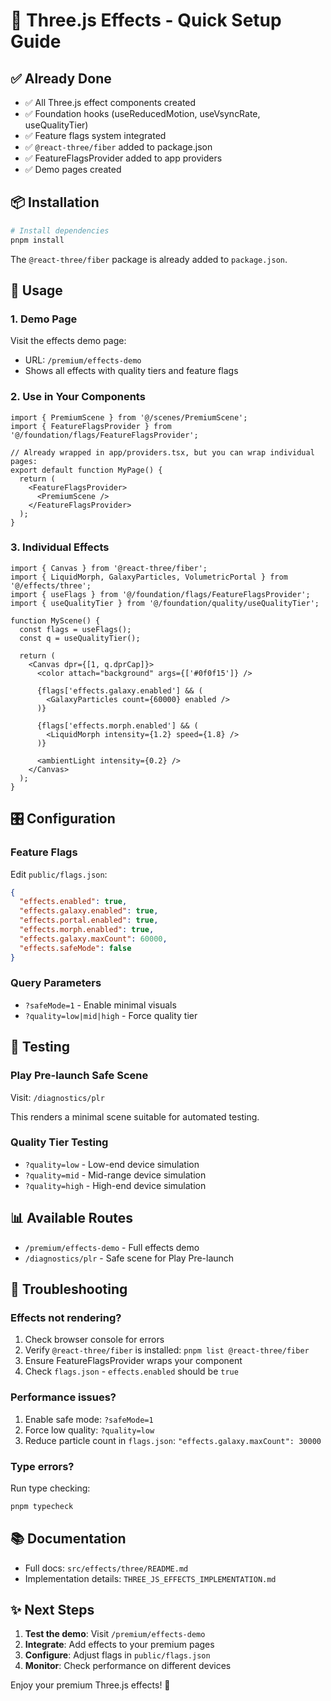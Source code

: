 # 🎯 Three.js Effects - Quick Setup Guide

## ✅ Already Done

- ✅ All Three.js effect components created
- ✅ Foundation hooks (useReducedMotion, useVsyncRate, useQualityTier)
- ✅ Feature flags system integrated
- ✅ `@react-three/fiber` added to package.json
- ✅ FeatureFlagsProvider added to app providers
- ✅ Demo pages created

## 📦 Installation

```bash
# Install dependencies
pnpm install
```

The `@react-three/fiber` package is already added to `package.json`.

## 🚀 Usage

### 1. Demo Page

Visit the effects demo page:
- URL: `/premium/effects-demo`
- Shows all effects with quality tiers and feature flags

### 2. Use in Your Components

```tsx
import { PremiumScene } from '@/scenes/PremiumScene';
import { FeatureFlagsProvider } from '@/foundation/flags/FeatureFlagsProvider';

// Already wrapped in app/providers.tsx, but you can wrap individual pages:
export default function MyPage() {
  return (
    <FeatureFlagsProvider>
      <PremiumScene />
    </FeatureFlagsProvider>
  );
}
```

### 3. Individual Effects

```tsx
import { Canvas } from '@react-three/fiber';
import { LiquidMorph, GalaxyParticles, VolumetricPortal } from '@/effects/three';
import { useFlags } from '@/foundation/flags/FeatureFlagsProvider';
import { useQualityTier } from '@/foundation/quality/useQualityTier';

function MyScene() {
  const flags = useFlags();
  const q = useQualityTier();

  return (
    <Canvas dpr={[1, q.dprCap]}>
      <color attach="background" args={['#0f0f15']} />
      
      {flags['effects.galaxy.enabled'] && (
        <GalaxyParticles count={60000} enabled />
      )}
      
      {flags['effects.morph.enabled'] && (
        <LiquidMorph intensity={1.2} speed={1.8} />
      )}
      
      <ambientLight intensity={0.2} />
    </Canvas>
  );
}
```

## 🎛️ Configuration

### Feature Flags

Edit `public/flags.json`:

```json
{
  "effects.enabled": true,
  "effects.galaxy.enabled": true,
  "effects.portal.enabled": true,
  "effects.morph.enabled": true,
  "effects.galaxy.maxCount": 60000,
  "effects.safeMode": false
}
```

### Query Parameters

- `?safeMode=1` - Enable minimal visuals
- `?quality=low|mid|high` - Force quality tier

## 🧪 Testing

### Play Pre-launch Safe Scene

Visit: `/diagnostics/plr`

This renders a minimal scene suitable for automated testing.

### Quality Tier Testing

- `?quality=low` - Low-end device simulation
- `?quality=mid` - Mid-range device simulation
- `?quality=high` - High-end device simulation

## 📊 Available Routes

- `/premium/effects-demo` - Full effects demo
- `/diagnostics/plr` - Safe scene for Play Pre-launch

## 🐛 Troubleshooting

### Effects not rendering?

1. Check browser console for errors
2. Verify `@react-three/fiber` is installed: `pnpm list @react-three/fiber`
3. Ensure FeatureFlagsProvider wraps your component
4. Check `flags.json` - `effects.enabled` should be `true`

### Performance issues?

1. Enable safe mode: `?safeMode=1`
2. Force low quality: `?quality=low`
3. Reduce particle count in `flags.json`: `"effects.galaxy.maxCount": 30000`

### Type errors?

Run type checking:
```bash
pnpm typecheck
```

## 📚 Documentation

- Full docs: `src/effects/three/README.md`
- Implementation details: `THREE_JS_EFFECTS_IMPLEMENTATION.md`

## ✨ Next Steps

1. **Test the demo**: Visit `/premium/effects-demo`
2. **Integrate**: Add effects to your premium pages
3. **Configure**: Adjust flags in `public/flags.json`
4. **Monitor**: Check performance on different devices

Enjoy your premium Three.js effects! 🎨

